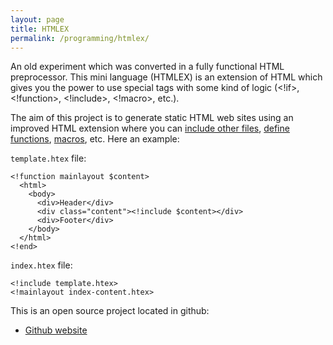 ```yaml
---
layout: page
title: HTMLEX
permalink: /programming/htmlex/
---
```


An old experiment which was converted in a fully functional
HTML preprocessor. This mini language (HTMLEX) is an extension
of HTML which gives you the power to use special tags with
some kind of logic (&lt;!if&gt;, &lt;!function&gt;, &lt;!include&gt;, &lt;!macro&gt;, etc.).

The aim of this project is to generate static HTML web sites using an
improved HTML extension where you can
[include other files](https://github.com/dacap/htmlex/#include),
[define functions](https://github.com/dacap/htmlex/#function),
[macros](https://github.com/dacap/htmlex/#macro),
etc. Here an example:

`template.htex` file:

    <!function mainlayout $content>
      <html>
        <body>
          <div>Header</div>
          <div class="content"><!include $content></div>
          <div>Footer</div>
        </body>
      </html>
    <!end>

`index.htex` file:

    <!include template.htex>
    <!mainlayout index-content.htex>

This is an open source project located in github:

 * [Github website](http://github.com/dacap/htmlex/)
